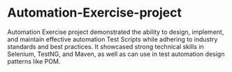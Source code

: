 # Automation-Exercise-project
Automation Exercise  project demonstrated the ability to design, implement, and maintain effective automation Test Scripts  while adhering to industry standards and best practices. It showcased strong technical skills in Selenium, TestNG, and Maven, as well as can use in test automation design patterns like POM.
